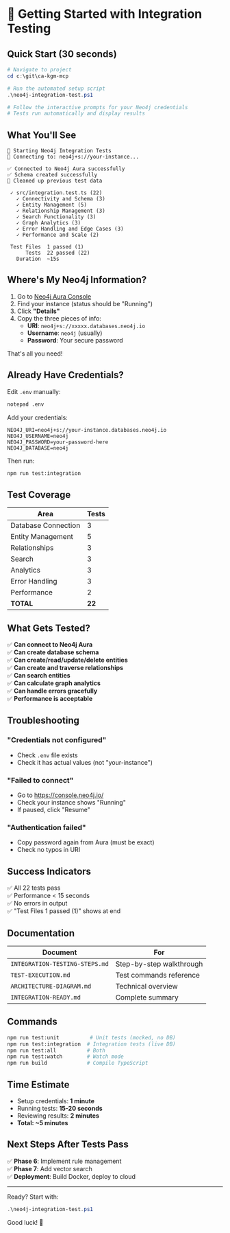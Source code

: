 # 🚀 Getting Started with Integration Testing

## Quick Start (30 seconds)

```powershell
# Navigate to project
cd c:\git\ca-kgm-mcp

# Run the automated setup script
.\neo4j-integration-test.ps1

# Follow the interactive prompts for your Neo4j credentials
# Tests run automatically and display results
```

## What You'll See

```
🚀 Starting Neo4j Integration Tests
📍 Connecting to: neo4j+s://your-instance...

✅ Connected to Neo4j Aura successfully
✅ Schema created successfully
🧹 Cleaned up previous test data

 ✓ src/integration.test.ts (22)
   ✓ Connectivity and Schema (3)
   ✓ Entity Management (5)
   ✓ Relationship Management (3)
   ✓ Search Functionality (3)
   ✓ Graph Analytics (3)
   ✓ Error Handling and Edge Cases (3)
   ✓ Performance and Scale (2)

 Test Files  1 passed (1)
      Tests  22 passed (22)
   Duration  ~15s
```

## Where's My Neo4j Information?

1. Go to [Neo4j Aura Console](https://console.neo4j.io/)
2. Find your instance (status should be "Running")
3. Click **"Details"**
4. Copy the three pieces of info:
   - **URI**: `neo4j+s://xxxxx.databases.neo4j.io`
   - **Username**: `neo4j` (usually)
   - **Password**: Your secure password

That's all you need!

## Already Have Credentials?

Edit `.env` manually:

```bash
notepad .env
```

Add your credentials:
```
NEO4J_URI=neo4j+s://your-instance.databases.neo4j.io
NEO4J_USERNAME=neo4j
NEO4J_PASSWORD=your-password-here
NEO4J_DATABASE=neo4j
```

Then run:
```bash
npm run test:integration
```

## Test Coverage

| Area | Tests |
|------|-------|
| Database Connection | 3 |
| Entity Management | 5 |
| Relationships | 3 |
| Search | 3 |
| Analytics | 3 |
| Error Handling | 3 |
| Performance | 2 |
| **TOTAL** | **22** |

## What Gets Tested?

✅ **Can connect to Neo4j Aura**  
✅ **Can create database schema**  
✅ **Can create/read/update/delete entities**  
✅ **Can create and traverse relationships**  
✅ **Can search entities**  
✅ **Can calculate graph analytics**  
✅ **Can handle errors gracefully**  
✅ **Performance is acceptable**  

## Troubleshooting

### "Credentials not configured"
- Check `.env` file exists
- Check it has actual values (not "your-instance")

### "Failed to connect"
- Go to https://console.neo4j.io/
- Check your instance shows "Running"
- If paused, click "Resume"

### "Authentication failed"
- Copy password again from Aura (must be exact)
- Check no typos in URI

## Success Indicators

✅ All 22 tests pass  
✅ Performance < 15 seconds  
✅ No errors in output  
✅ "Test Files 1 passed (1)" shows at end  

## Documentation

| Document | For |
|----------|-----|
| `INTEGRATION-TESTING-STEPS.md` | Step-by-step walkthrough |
| `TEST-EXECUTION.md` | Test commands reference |
| `ARCHITECTURE-DIAGRAM.md` | Technical overview |
| `INTEGRATION-READY.md` | Complete summary |

## Commands

```bash
npm run test:unit          # Unit tests (mocked, no DB)
npm run test:integration  # Integration tests (live DB)
npm run test:all          # Both
npm run test:watch        # Watch mode
npm run build             # Compile TypeScript
```

## Time Estimate

- Setup credentials: **1 minute**
- Running tests: **15-20 seconds**
- Reviewing results: **2 minutes**
- **Total: ~5 minutes**

## Next Steps After Tests Pass

✅ **Phase 6**: Implement rule management  
✅ **Phase 7**: Add vector search  
✅ **Deployment**: Build Docker, deploy to cloud  

---

Ready? Start with:

```powershell
.\neo4j-integration-test.ps1
```

Good luck! 🎉
